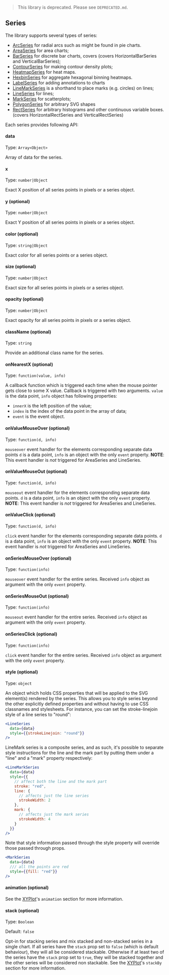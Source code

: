 > This library is deprecated. Please see `DEPRECATED.md`.

## Series

The library supports several types of series:

* [ArcSeries](arc-series.md) for radial arcs such as might be found in pie charts.
* [AreaSeries](area-series.md) for area charts;
* [BarSeries](bar-series.md) for discrete bar charts, covers (covers HorizontalBarSeries and VerticalBarSeries);
* [ContourSeries](contour-series.md) for making contour density plots;
* [HeatmapSeries](heatmap-series.md) for heat maps.
* [HexbinSeries](hexbin-series.md) for aggregate hexagonal binning heatmaps.
* [LabelSeries](label-series.md) for adding annotations to charts
* [LineMarkSeries](line-mark-series.md) is a shorthand to place marks (e.g. circles) on lines;
* [LineSeries](line-series.md) for lines;
* [MarkSeries](mark-series.md) for scatterplots;
* [PolygonSeries](polygon-series.md) for arbitrary SVG shapes
* [RectSeries](rect-series.md) for arbitrary histograms and other continuous variable boxes. (covers HorizontalRectSeries and VerticalRectSeries)

Each series provides following API:

#### data

Type: `Array<Object>`

Array of data for the series.

#### x

Type: `number|Object`

Exact X position of all series points in pixels or a series object.

#### y (optional)

Type: `number|Object`

Exact Y position of all series points in pixels or a series object.

#### color (optional)

Type: `string|Object`

Exact color for all series points or a series object.

#### size (optional)

Type: `number|Object`

Exact size for all series points in pixels or a series object.

#### opacity (optional)

Type: `number|Object`

Exact opacity for all series points in pixels or a series object.

#### className (optional)

Type: `string`

Provide an additional class name for the series.

#### onNearestX (optional)

Type: `function(value, info)`

A callback function which is triggered each time when the mouse pointer gets close to some X value.
Callback is triggered with two arguments. `value` is the data point, `info` object has following properties:
- `innerX` is the left position of the value;
- `index` is the index of the data point in the array of data;
- `event` is the event object.

#### onValueMouseOver (optional)

Type: `function(d, info)`

`mouseover` event handler for the elements corresponding separate data points `d` is a data point, `info` is an object with the only `event` property.
**NOTE**: This event handler is *not* triggered for AreaSeries and LineSeries.

#### onValueMouseOut (optional)

Type: `function(d, info)`

`mouseout` event handler for the elements corresponding separate data points. `d` is a data point, `info` is an object with the only `event` property.
**NOTE**: This event handler is *not* triggered for AreaSeries and LineSeries.

#### onValueClick (optional)

Type: `function(d, info)`

`click` event handler for the elements corresponding separate data points. `d` is a data point, `info` is an object with the only `event` property.
**NOTE**: This event handler is *not* triggered for AreaSeries and LineSeries.

#### onSeriesMouseOver (optional)

Type: `function(info)`

`mouseover` event handler for the entire series. Received `info` object as argument with the only `event` property.

#### onSeriesMouseOut (optional)

Type: `function(info)`

`mouseout` event handler for the entire series. Received `info` object as argument with the only `event` property.

#### onSeriesClick (optional)

Type: `function(info)`

`click` event handler for the entire series. Received `info` object as argument with the only `event` property.

#### style (optional)

Type: `object`

An object which holds CSS properties that will be applied to the SVG element(s) rendered by the series. This allows you to style series beyond the other explicitly defined properties and without having to use CSS classnames and stylesheets. For instance, you can set the stroke-linejoin style of a line series to "round":
```jsx
<LineSeries
  data={data}
  style={{strokeLinejoin: "round"}}
/>
```
LineMark series is a composite series, and as such, it's possible to separate style instructions for the line and the mark part by putting them under a "line" and a "mark" property respectively:

```jsx
<LineMarkSeries
  data={data}
  style={{
  	// affect both the line and the mark part
  	stroke: "red",
  	line: {
  	  // affects just the line series
  	  strokeWidth: 2
  	},
  	mark: {
  	  // affects just the mark series
  	  strokeWidth: 4
  	}
  }}
/>
```

Note that style information passed through the style property will override those passed through props.
```jsx
<MarkSeries
  data={data}
  /// all the points are red
  style={{fill: "red"}}
/>
```

#### animation (optional)
See the [XYPlot](xy-plot.md)'s `animation` section for more information.

#### stack (optional)

Type: `Boolean`

Default: `false`

Opt-in for stacking series and mix stacked and non-stacked series in a single chart. If all series have the `stack` prop set to `false` (which is default behaviour), they will all be considered stackable. Otherwise if at least two of the series have the `stack` prop set to `true`, they will be stacked together and the other series will be considered non stackable.
See the [XYPlot](xy-plot.md)'s `stackBy` section for more information.
